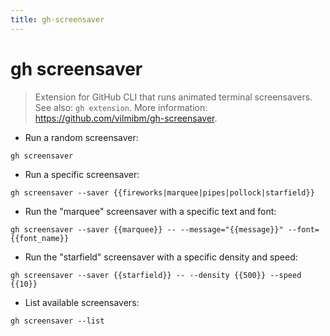 ```yaml
---
title: gh-screensaver
---
```

# gh screensaver

> Extension for GitHub CLI that runs animated terminal screensavers.
> See also: `gh extension`.
> More information: <https://github.com/vilmibm/gh-screensaver>.

- Run a random screensaver:

`gh screensaver`

- Run a specific screensaver:

`gh screensaver --saver {{fireworks|marquee|pipes|pollock|starfield}}`

- Run the "marquee" screensaver with a specific text and font:

`gh screensaver --saver {{marquee}} -- --message="{{message}}" --font={{font_name}}`

- Run the "starfield" screensaver with a specific density and speed:

`gh screensaver --saver {{starfield}} -- --density {{500}} --speed {{10}}`

- List available screensavers:

`gh screensaver --list`
